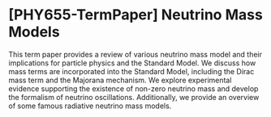 # [PHY655-TermPaper] Neutrino Mass Models

This term paper provides a review of various neutrino mass model and their implications
for particle physics and the Standard Model. We discuss how mass terms are incorporated
into the Standard Model, including the Dirac mass term and the Majorana mechanism. We
explore experimental evidence supporting the existence of non-zero neutrino mass and develop
the formalism of neutrino oscillations. Additionally, we provide an overview of some famous
radiative neutrino mass models.
